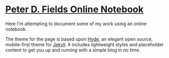 # [Peter D. Fields Online Notebook](http://peterdfields.github.io/)

Here I'm attempting to document some of my work using an online notebook.  
  
  
  The theme for the page is based upon [Hyde](http://andhyde.com/), an elegant open source, mobile-first theme for [Jekyll](https://github.com/mojombo/jekyll). It includes lightweight styles and placeholder content to get you up and running with a simple blog in no time.
